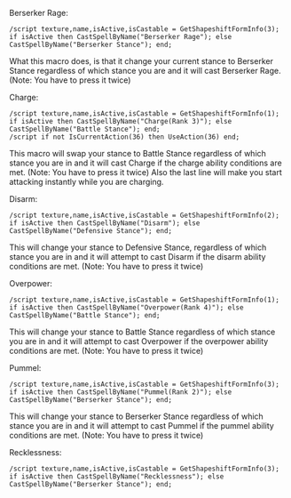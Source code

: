 Berserker Rage:
```
/script texture,name,isActive,isCastable = GetShapeshiftFormInfo(3); if isActive then CastSpellByName("Berserker Rage"); else CastSpellByName("Berserker Stance"); end;
```
What this macro does, is that it change your current stance to Berserker Stance regardless of which stance you are and it will cast Berserker Rage. (Note: You have to press it twice)

 

Charge:
```
/script texture,name,isActive,isCastable = GetShapeshiftFormInfo(1); if isActive then CastSpellByName("Charge(Rank 3)"); else CastSpellByName("Battle Stance"); end;
/script if not IsCurrentAction(36) then UseAction(36) end;
```
This macro will swap your stance to Battle Stance regardless of which stance you are in and it will cast Charge if the charge ability conditions are met. (Note: You have to press it twice)
Also the last line will make you start attacking instantly while you are charging.

 

Disarm:
```
/script texture,name,isActive,isCastable = GetShapeshiftFormInfo(2); if isActive then CastSpellByName("Disarm"); else CastSpellByName("Defensive Stance"); end;
```
This will change your stance to Defensive Stance, regardless of which stance you are in and it will attempt to cast Disarm if the disarm ability conditions are met. (Note: You have to press it twice)

 

Overpower:
```
/script texture,name,isActive,isCastable = GetShapeshiftFormInfo(1); if isActive then CastSpellByName("Overpower(Rank 4)"); else CastSpellByName("Battle Stance"); end;
```
This will change your stance to Battle Stance regardless of which stance you are in and it will attempt to cast Overpower if the overpower ability conditions are met. (Note: You have to press it twice)

 

Pummel:
```
/script texture,name,isActive,isCastable = GetShapeshiftFormInfo(3); if isActive then CastSpellByName("Pummel(Rank 2)"); else CastSpellByName("Berserker Stance"); end;
```
This will change your stance to Berserker Stance regardless of which stance you are in and it will attempt to cast Pummel if the pummel ability conditions are met. (Note: You have to press it twice)

 

Recklessness:
```
/script texture,name,isActive,isCastable = GetShapeshiftFormInfo(3); if isActive then CastSpellByName("Recklessness"); else CastSpellByName("Berserker Stance"); end;
```